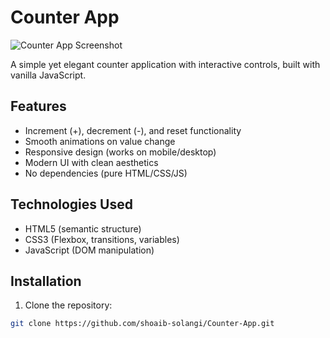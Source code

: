 # Counter App

![Counter App Screenshot](./screenshot.png) <!-- Add screenshot later -->

A simple yet elegant counter application with interactive controls, built with vanilla JavaScript.

## Features

- Increment (+), decrement (-), and reset functionality
- Smooth animations on value change
- Responsive design (works on mobile/desktop)
- Modern UI with clean aesthetics
- No dependencies (pure HTML/CSS/JS)

## Technologies Used

- HTML5 (semantic structure)
- CSS3 (Flexbox, transitions, variables)
- JavaScript (DOM manipulation)

## Installation

1. Clone the repository:
```bash
git clone https://github.com/shoaib-solangi/Counter-App.git
